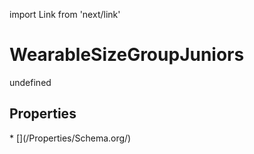 import Link from 'next/link'
# WearableSizeGroupJuniors

undefined

## Properties

<Grid>
* [](/Properties/Schema.org/)

</Grid>

